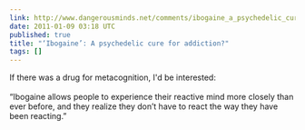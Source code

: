 ```yaml
---
link: http://www.dangerousminds.net/comments/ibogaine_a_psychedelic_cure_for_addiction/
date: 2011-01-09 03:18 UTC
published: true
title: "‘Ibogaine’: A psychedelic cure for addiction?"
tags: []
---
```


If there was a drug for metacognition, I'd be interested:<br><br>“Ibogaine allows people to experience their reactive mind more closely than ever before, and they realize they don’t have to react the way they have been reacting.”
